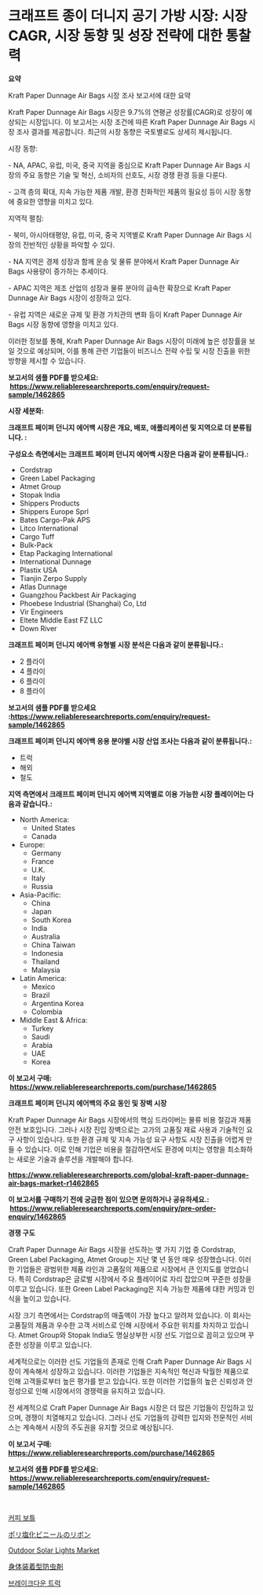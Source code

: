 <p><h1>크래프트 종이 더니지 공기 가방 시장: 시장 CAGR, 시장 동향 및 성장 전략에 대한 통찰력</h1></p><p><strong>요약</strong></p>
<p><p>Kraft Paper Dunnage Air Bags 시장 조사 보고서에 대한 요약</p><p>Kraft Paper Dunnage Air Bags 시장은 9.7%의 연평균 성장률(CAGR)로 성장이 예상되는 시장입니다. 이 보고서는 시장 조건에 따른 Kraft Paper Dunnage Air Bags 시장 조사 결과를 제공합니다. 최근의 시장 동향은 국토별로도 상세히 제시됩니다.</p><p>시장 동향:</p><p>- NA, APAC, 유럽, 미국, 중국 지역을 중심으로 Kraft Paper Dunnage Air Bags 시장의 주요 동향은 기술 및 혁신, 소비자의 선호도, 시장 경쟁 환경 등을 다룬다.</p><p>- 고객 층의 확대, 지속 가능한 제품 개발, 환경 친화적인 제품의 필요성 등이 시장 동향에 중요한 영향을 미치고 있다.</p><p>지역적 펼침:</p><p>- 북미, 아시아태평양, 유럽, 미국, 중국 지역별로 Kraft Paper Dunnage Air Bags 시장의 전반적인 상황을 파악할 수 있다.</p><p>- NA 지역은 경제 성장과 함께 운송 및 물류 분야에서 Kraft Paper Dunnage Air Bags 사용량이 증가하는 추세이다.</p><p>- APAC 지역은 제조 산업의 성장과 물류 분야의 급속한 확장으로 Kraft Paper Dunnage Air Bags 시장이 성장하고 있다.</p><p>- 유럽 지역은 새로운 규제 및 환경 가치관의 변화 등이 Kraft Paper Dunnage Air Bags 시장 동향에 영향을 미치고 있다.</p><p>이러한 정보를 통해, Kraft Paper Dunnage Air Bags 시장이 미래에 높은 성장률을 보일 것으로 예상되며, 이를 통해 관련 기업들이 비즈니스 전략 수립 및 시장 진출을 위한 방향을 제시할 수 있습니다.</p></p>
<p><strong>보고서의 샘플 PDF를 받으세요: &nbsp;<a href="https://www.reliableresearchreports.com/enquiry/request-sample/1462865">https://www.reliableresearchreports.com/enquiry/request-sample/1462865</a></strong></p>
<p><strong>시장 세분화:</strong></p>
<p><strong> 크래프트 페이퍼 던니지 에어백 시장은 개요, 배포, 애플리케이션 및 지역으로 더 분류됩니다. :</strong></p>
<p><strong>구성요소 측면에서는 크래프트 페이퍼 던니지 에어백 시장은 다음과 같이 분류됩니다.:</strong></p>
<p><ul><li>Cordstrap</li><li>Green Label Packaging</li><li>Atmet Group</li><li>Stopak India</li><li>Shippers Products</li><li>Shippers Europe Sprl</li><li>Bates Cargo-Pak APS</li><li>Litco International</li><li>Cargo Tuff</li><li>Bulk-Pack</li><li>Etap Packaging International</li><li>International Dunnage</li><li>Plastix USA</li><li>Tianjin Zerpo Supply</li><li>Atlas Dunnage</li><li>Guangzhou Packbest Air Packaging</li><li>Phoebese Industrial (Shanghai) Co, Ltd</li><li>Vir Engineers</li><li>Eltete Middle East FZ LLC</li><li>Down River</li></ul></p>
<p><strong> 크래프트 페이퍼 던니지 에어백 유형별 시장 분석은 다음과 같이 분류됩니다.:</strong></p>
<p><ul><li>2 플라이</li><li>4 플라이</li><li>6 플라이</li><li>8 플라이</li></ul></p>
<p><strong>보고서의 샘플 PDF를 받으세요 :<a href="https://www.reliableresearchreports.com/enquiry/request-sample/1462865">https://www.reliableresearchreports.com/enquiry/request-sample/1462865</a></strong></p>
<p><strong> 크래프트 페이퍼 던니지 에어백 응용 분야별 시장 산업 조사는 다음과 같이 분류됩니다.:</strong></p>
<p><ul><li>트럭</li><li>해외</li><li>철도</li></ul></p>
<p><strong>지역 측면에서 크래프트 페이퍼 던니지 에어백 지역별로 이용 가능한 시장 플레이어는 다음과 같습니다.:</strong></p>
<p><ul>
    <li>
        North America:
        <ul>
            <li>United States</li>
            <li>Canada</li>
        </ul>
    </li>
    <li>
        Europe:
        <ul>
            <li>Germany</li>
            <li>France</li>
            <li>U.K.</li>
            <li>Italy</li>
            <li>Russia</li>
        </ul>
    </li>
    <li>
        Asia-Pacific:
        <ul>
            <li>China</li>
            <li>Japan</li>
            <li>South Korea</li>
            <li>India</li>
            <li>Australia</li>
            <li>China Taiwan</li>
            <li>Indonesia</li>
            <li>Thailand</li>
            <li>Malaysia</li>
        </ul>
    </li>
    <li>
        Latin America:
        <ul>
            <li>Mexico</li>
            <li>Brazil</li>
            <li>Argentina Korea</li>
            <li>Colombia</li>
        </ul>
    </li>
    <li>
        Middle East & Africa:
        <ul>
            <li>Turkey</li>
            <li>Saudi</li>
            <li>Arabia</li>
            <li>UAE</li>
            <li>Korea</li>
        </ul>
    </li>
    </ul></p>
<p><strong>이 보고서 구매: &nbsp;<a href="https://www.reliableresearchreports.com/purchase/1462865">https://www.reliableresearchreports.com/purchase/1462865</a></strong></p>
<p><strong>크래프트 페이퍼 던니지 에어백의 주요 동인 및 장벽 시장</strong></p>
<p><p>Kraft Paper Dunnage Air Bags 시장에서의 핵심 드라이버는 물류 비용 절감과 제품 안전 보호입니다. 그러나 시장 진입 장벽으로는 고가의 고품질 재료 사용과 기술적인 요구 사항이 있습니다. 또한 환경 규제 및 지속 가능성 요구 사항도 시장 진출을 어렵게 만들 수 있습니다. 이로 인해 기업은 비용을 절감하면서도 환경에 미치는 영향을 최소화하는 새로운 기술과 솔루션을 개발해야 합니다.</p></p>
<p><strong><a href="https://www.reliableresearchreports.com/global-kraft-paper-dunnage-air-bags-market-r1462865">https://www.reliableresearchreports.com/global-kraft-paper-dunnage-air-bags-market-r1462865</a></strong></p>
<p><strong>이 보고서를 구매하기 전에 궁금한 점이 있으면 문의하거나 공유하세요.: &nbsp;<a href="https://www.reliableresearchreports.com/enquiry/pre-order-enquiry/1462865">https://www.reliableresearchreports.com/enquiry/pre-order-enquiry/1462865</a></strong></p>
<p><strong>경쟁 구도</strong></p>
<p><p>Craft Paper Dunnage Air Bags 시장을 선도하는 몇 가지 기업 중 Cordstrap, Green Label Packaging, Atmet Group는 지난 몇 년 동안 매우 성장했습니다. 이러한 기업들은 광범위한 제품 라인과 고품질의 제품으로 시장에서 큰 인지도를 얻었습니다. 특히 Cordstrap은 글로벌 시장에서 주요 플레이어로 자리 잡았으며 꾸준한 성장을 이루고 있습니다. 또한 Green Label Packaging은 지속 가능한 제품에 대한 커밍과 인식을 높이고 있습니다.</p><p>시장 크기 측면에서는 Cordstrap의 매출액이 가장 높다고 알려져 있습니다. 이 회사는 고품질의 제품과 우수한 고객 서비스로 인해 시장에서 주요한 위치를 차지하고 있습니다. Atmet Group와 Stopak India도 명실상부한 시장 선도 기업으로 꼽히고 있으며 꾸준한 성장을 이루고 있습니다.</p><p>세계적으로는 이러한 선도 기업들의 존재로 인해 Craft Paper Dunnage Air Bags 시장이 계속해서 성장하고 있습니다. 이러한 기업들은 지속적인 혁신과 탁월한 제품으로 인해 고객들로부터 높은 평가를 받고 있습니다. 또한 이러한 기업들의 높은 신뢰성과 안정성으로 인해 시장에서의 경쟁력을 유지하고 있습니다.</p><p>전 세계적으로 Craft Paper Dunnage Air Bags 시장은 더 많은 기업들이 진입하고 있으며, 경쟁이 치열해지고 있습니다. 그러나 선도 기업들의 강력한 입지와 전문적인 서비스는 계속해서 시장의 주도권을 유지할 것으로 예상됩니다.</p></p>
<p><strong>이 보고서 구매: &nbsp; <a href="https://www.reliableresearchreports.com/purchase/1462865">https://www.reliableresearchreports.com/purchase/1462865</a></strong></p>
<p><strong>보고서의 샘플 PDF를 받으세요: &nbsp;<a href="https://www.reliableresearchreports.com/enquiry/request-sample/1462865">https://www.reliableresearchreports.com/enquiry/request-sample/1462865</a></strong><strong></strong></p>
<p>&nbsp;</p>
<p><p><a href="https://github.com/GabrielBlanda5656/Market-Research-Report-List-1/blob/main/320259730736.md">커피 보틀</a></p><p><a href="https://medium.com/@rebekaanderson14/pv%E3%83%AA%E3%83%9C%E3%83%B3%E5%B8%82%E5%A0%B4-%E5%B8%82%E5%A0%B4cagr-%E5%B8%82%E5%A0%B4%E3%83%88%E3%83%AC%E3%83%B3%E3%83%89-%E6%88%90%E9%95%B7%E6%88%A6%E7%95%A5%E3%81%AB%E9%96%A2%E3%81%99%E3%82%8B%E6%B4%9E%E5%AF%9F-2a20d6ae2f02">ポリ塩化ビニールのリボン</a></p><p><a href="https://github.com/wusalecollins540tpqoz/Market-Research-Report-List-2/blob/main/outdoor-solar-lights-market.md">Outdoor Solar Lights Market</a></p><p><a href="https://medium.com/@urinalisis45667/%E8%BA%AB%E3%81%AB%E7%9D%80%E3%81%91%E3%82%8B%E8%99%AB%E3%82%88%E3%81%91%E8%A3%BD%E5%93%81%E5%B8%82%E5%A0%B4%E3%81%AE%E8%A6%8F%E6%A8%A1-cagr-%E3%83%88%E3%83%AC%E3%83%B3%E3%83%89-2024%E5%B9%B4-2030%E5%B9%B4-f602ed0bd2db">身体装着型防虫剤</a></p><p><a href="https://medium.com/@edenger9807/%EB%B8%8C%EB%A0%88%EC%9D%B4%ED%81%AC%EB%8B%A4%EC%9A%B4-%ED%8A%B8%EB%9F%AD-%EC%8B%9C%EC%9E%A5-%EA%B7%9C%EB%AA%A8-%EB%B0%8F-%EC%8B%9C%EC%9E%A5-%EB%8F%99%ED%96%A5-%EC%82%B0%EC%97%85-%EC%A0%84%EB%B0%98%EC%A0%81%EC%9D%B8-%EA%B0%9C%EC%9A%94-2024%EB%85%84%EB%B6%80%ED%84%B0-2031%EB%85%84%EA%B9%8C%EC%A7%80-2bd92d1e8be8">브레이크다운 트럭</a></p></p>
